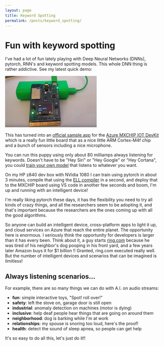 ```yaml
---
layout: page
title: Keyword Spotting
permalink: /posts/keyword_spotting/
---
```


# Fun with keyword spotting

I've had a lot of fun lately playing with Deep Neural Networks (DNNs), pytorch, RNN's and keyword spotting models.
This whole DNN thing is rather addictive.  See my latest quick demo:

[![image](../../videos/KeywordSpotter.png)](http://lovettsoftware.com/videos/ELL_MXCHIP_Oct2018.mp4)

This has turned into an [official sample app](https://github.com/IoTDevEnvExamples/DevKitKeywordSpotter/) for the
[Azure MXCHIP IOT DevKit](https://microsoft.github.io/azure-iot-developer-kit/) which is a really fun little board
that as a nice little ARM Cortex-M4f chip and a bunch of sensors including a nice microphone.

You can run this puppy using only about 80 milliamps always listening for keywords.  Doesn't have to be "Hey Siri"
or "Hey Google" or "Hey Cortana",  you could [train your own model](https://microsoft.github.io/ELL/tutorials/Training-audio-keyword-spotter-with-pytorch/) that listens to whatever you want.

On my HP z840 dev box with NVidia 1080 I can train using pytorch in about 3 minutes, compile that using the [ELL compiler](https://microsoft.github.io/ELL/tutorials/) in a second, and deploy that to the MXCHIP board using VS code in another few seconds and boom, I'm up and running with an intelligent device!

I'm really liking pytorch these days, it has the flexibility you need to try all kinds of crazy things, and all the researchers seem to be adopting it,
and that's important because the researchers are the ones coming up with all the good algorithms.

So anyone can build an intelligent device,
cross-platform apps to light it up, and cloud services on Azure that reach the entire planet.  The opportunity here is enormous.  I seriously think the opportunity for developers is larger than it has every been.  Think about it, a guy starts [ring.com](https://ring.com/) because he was tired of his neighbor's dog pooping in his front yard, and a few years later Amazon buys it for $1 billion !!  Granted, ring.com executed really well.  But the number of intelligent devices and scenarios that can be imagined is limitless!

## Always listening scenarios...

For example, there are so many things we can do with A.I. on audio streams:

- **fun**: simple interactive toys, "Spot! roll over!"
- **safety**: left the stove on, garage door is still open
- **industrial**: anomaly detection on machines (motor is dying)
- **inclusive**: help deaf people hear things that are going on around them
- **neighborhood**: dog is barking while I'm at work
- **relationships**: my spouse is snoring too loud, here's the proof!
- **health**: detect the sound of sleep apnea, so people can get help

It's so easy to do all this, let's just do it!!



 
